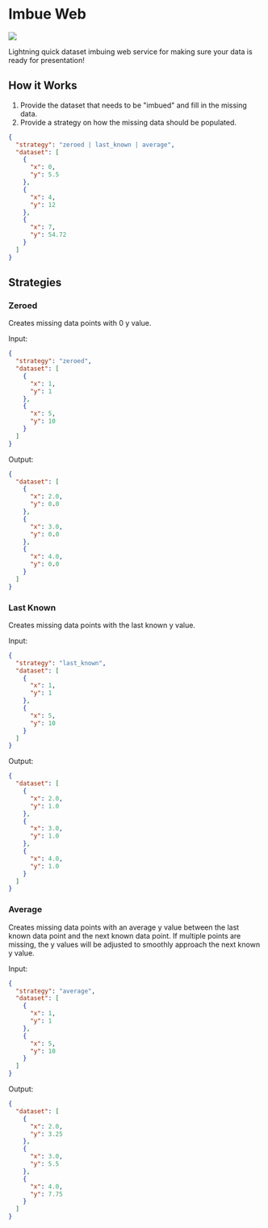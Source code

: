 # Imbue Web

![](https://github.com/jsextonn/imbue-web/workflows/build/badge.svg)

Lightning quick dataset imbuing web service for making sure your data is ready for presentation!

## How it Works

1. Provide the dataset that needs to be "imbued" and fill in the missing data.
2. Provide a strategy on how the missing data should be populated.

```json
{
  "strategy": "zeroed | last_known | average",
  "dataset": [
    {
      "x": 0,
      "y": 5.5
    },
    {
      "x": 4,
      "y": 12
    },
    {
      "x": 7,
      "y": 54.72
    }
  ]
}
```

## Strategies

### Zeroed

Creates missing data points with 0 y value.

Input:

```json
{
  "strategy": "zeroed",
  "dataset": [
    {
      "x": 1,
      "y": 1
    },
    {
      "x": 5,
      "y": 10
    }
  ]
}
```

Output:

```json
{
  "dataset": [
    {
      "x": 2.0,
      "y": 0.0
    },
    {
      "x": 3.0,
      "y": 0.0
    },
    {
      "x": 4.0,
      "y": 0.0
    }
  ]
}
```

### Last Known

Creates missing data points with the last known y value.

Input:

```json
{
  "strategy": "last_known",
  "dataset": [
    {
      "x": 1,
      "y": 1
    },
    {
      "x": 5,
      "y": 10
    }
  ]
}
```

Output:

```json
{
  "dataset": [
    {
      "x": 2.0,
      "y": 1.0
    },
    {
      "x": 3.0,
      "y": 1.0
    },
    {
      "x": 4.0,
      "y": 1.0
    }
  ]
}
```

### Average

Creates missing data points with an average y value between the last known data point and the next known data point. If
multiple points are missing, the y values will be adjusted to smoothly approach the next known y value.

Input:

```json
{
  "strategy": "average",
  "dataset": [
    {
      "x": 1,
      "y": 1
    },
    {
      "x": 5,
      "y": 10
    }
  ]
}
```

Output:

```json
{
  "dataset": [
    {
      "x": 2.0,
      "y": 3.25
    },
    {
      "x": 3.0,
      "y": 5.5
    },
    {
      "x": 4.0,
      "y": 7.75
    }
  ]
}
```
